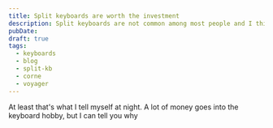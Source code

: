 ```yaml
---
title: Split keyboards are worth the investment
description: Split keyboards are not common among most people and I think that's a shame.
pubDate:
draft: true
tags:
  - keyboards
  - blog
  - split-kb
  - corne
  - voyager
---
```

At least that's what I tell myself at night. A lot of money goes into the keyboard hobby, but I can tell you why

